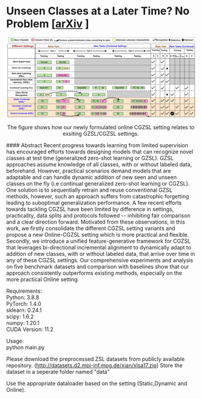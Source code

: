 
# Unseen Classes at a Later Time? No Problem [[arXiv](https://arxiv.org/abs/2203.16517) ]


<p align="center" width="100%">
<img src="https://github.com/sumitramalagi/Unseen-classes-at-a-later-time/blob/main/settings.png" width="600"/>
</p>


<p align="center" width="80%">
The figure shows how our newly formulated online CGZSL setting relates to exsiting GZSL/CGZSL settings.
</p>
#### Abstract
Recent progress towards learning from limited supervision has encouraged efforts towards designing models that can recognize novel classes at test time (generalized zero-shot learning or GZSL). GZSL approaches assume knowledge of all classes, with or without labeled data, beforehand. However, practical scenarios demand models that are adaptable and can handle dynamic addition of new seen and unseen classes on the fly (i.e continual generalized zero-shot learning or CGZSL). One solution is to sequentially retrain and reuse conventional GZSL methods, however, such an approach suffers from catastrophic forgetting leading to suboptimal generalization performance.
A few recent efforts towards tackling CGZSL have been limited by difference in settings, practicality, data splits and protocols followed -- inhibiting fair comparison and a clear direction forward. 
Motivated from these observations, in this work, we firstly consolidate the different CGZSL setting variants and propose a new Online-CGZSL setting which is more practical and flexible. Secondly, we introduce a unified feature-generative framework for CGZSL that leverages bi-directional incremental alignment to dynamically adapt to addition of new classes, with or without labeled data, that arrive over time in any of these CGZSL settings. Our comprehensive experiments and analysis on five benchmark datasets and comparison with baselines show that our approach consistently outperforms existing methods, especially on the more practical Online setting. 

Requirements: \
Python: 3.8.8 \
PyTorch: 1.4.0 \
sklearn: 0.24.1 \
scipy: 1.6.2 \
numpy: 1.20.1 \
CUDA Version: 11.2 

Usage: \
python main.py

Please download the preprocessed ZSL datasets from publicly available repository.
(http://datasets.d2.mpi-inf.mpg.de/xian/xlsa17.zip)
Store the dataset in a seperate folder named "data"

Use the appropriate dataloader based on the setting (Static,Dynamic and Online).





